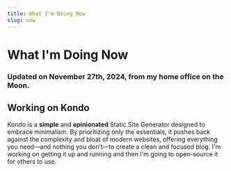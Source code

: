 ```yaml
---
title: What I'm Doing Now
slug: now
---
```


# What I'm Doing Now

### Updated on November 27th, 2024, from my home office on the Moon.

## Working on Kondo

Kondo is a **simple** and **opinionated** Static Site Generator designed to embrace minimalism. By prioritizing only the essentials, it pushes back against the complexity and bloat of modern websites, offering everything you need—and nothing you don’t—to create a clean and focused blog. I'm working on getting it up and running and then I'm going to open-source it for others to use.
